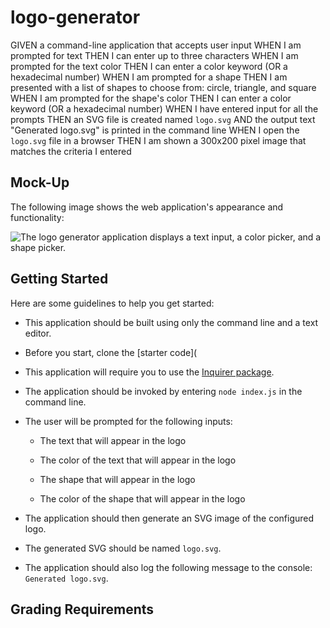 # logo-generator

GIVEN a command-line application that accepts user input
WHEN I am prompted for text
THEN I can enter up to three characters
WHEN I am prompted for the text color
THEN I can enter a color keyword (OR a hexadecimal number)
WHEN I am prompted for a shape
THEN I am presented with a list of shapes to choose from: circle, triangle, and square
WHEN I am prompted for the shape's color
THEN I can enter a color keyword (OR a hexadecimal number)
WHEN I have entered input for all the prompts
THEN an SVG file is created named `logo.svg`
AND the output text "Generated logo.svg" is printed in the command line
WHEN I open the `logo.svg` file in a browser
THEN I am shown a 300x200 pixel image that matches the criteria I entered

## Mock-Up

The following image shows the web application's appearance and functionality:

![The logo generator application displays a text input, a color picker, and a shape picker.](./Assets/02-advanced-css-homework-demo.gif)

## Getting Started

Here are some guidelines to help you get started:

- This application should be built using only the command line and a text editor.

- Before you start, clone the [starter code](

- This application will require you to use the [Inquirer package](https://www.npmjs.com/package/inquirer).

- The application should be invoked by entering `node index.js` in the command line.

- The user will be prompted for the following inputs:

  - The text that will appear in the logo

  - The color of the text that will appear in the logo

  - The shape that will appear in the logo

  - The color of the shape that will appear in the logo

- The application should then generate an SVG image of the configured logo.

- The generated SVG should be named `logo.svg`.

- The application should also log the following message to the console: `Generated logo.svg`.

## Grading Requirements



      
